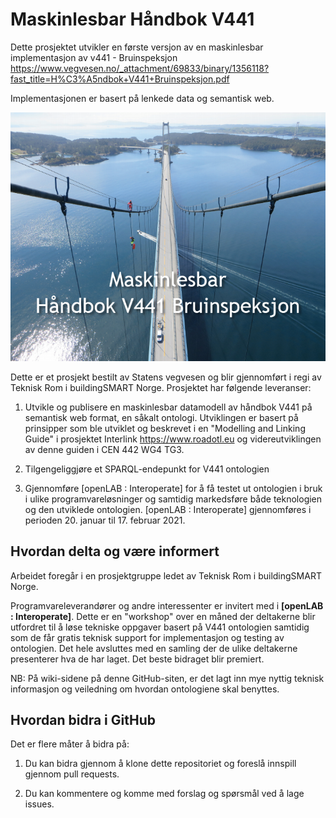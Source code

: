 # Maskinlesbar Håndbok V441
Dette prosjektet utvikler en første versjon av en maskinlesbar implementasjon av v441 - Bruinspeksjon https://www.vegvesen.no/_attachment/69833/binary/1356118?fast_title=H%C3%A5ndbok+V441+Bruinspeksjon.pdf

Implementasjonen er basert på lenkede data og semantisk web.

![V441 Bruinspeksjon](https://github.com/buildingsmart-norway/maskinlesbar_V441/blob/master/700_bilder/Handbook_V441.png)

Dette er et prosjekt bestilt av Statens vegvesen og blir gjennomført i regi av Teknisk Rom i buildingSMART Norge.
Prosjektet har følgende leveranser:

1) Utvikle og publisere en maskinlesbar datamodell av håndbok V441 på semantisk web format, en såkalt ontologi.
Utviklingen er basert på prinsipper som ble utviklet og beskrevet i en "Modelling and Linking Guide" i prosjektet Interlink https://www.roadotl.eu og videreutviklingen av denne guiden i CEN 442 WG4 TG3.  

2) Tilgengeliggjøre et SPARQL-endepunkt for V441 ontologien

3) Gjennomføre [openLAB : Interoperate] for å få testet ut ontologien i bruk i ulike programvareløsninger og samtidig markedsføre både teknologien og den utviklede ontologien. 
[openLAB : Interoperate] gjennomføres i perioden 20. januar til 17. februar 2021.


## Hvordan delta og være informert
Arbeidet foregår i en prosjektgruppe ledet av Teknisk Rom i buildingSMART Norge.

Programvareleverandører og andre interessenter er invitert med i **[openLAB : Interoperate]**. Dette er en "workshop" over en måned der deltakerne blir utfordret til å løse tekniske oppgaver basert på V441 ontologien samtidig som de får gratis teknisk support for implementasjon og testing av ontologien. Det hele avsluttes med en samling der de ulike deltakerne presenterer hva de har laget. Det beste bidraget blir premiert.

NB: På wiki-sidene på denne GitHub-siten, er det lagt inn mye nyttig teknisk informasjon og veiledning om hvordan ontologiene skal benyttes.


## Hvordan bidra i GitHub
Det er flere måter å bidra på:

1) Du kan bidra gjennom å klone dette repositoriet og foreslå innspill gjennom pull requests. 

2) Du kan kommentere og komme med forslag og spørsmål ved å lage issues.


